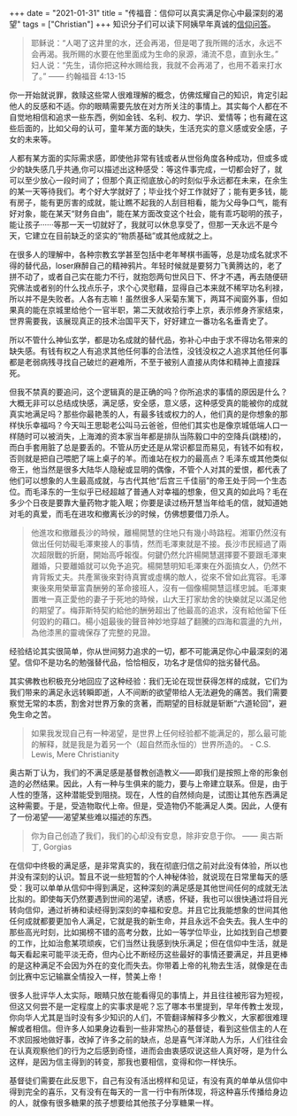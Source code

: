 +++ 
date = "2021-01-31"
title = "传福音：信仰可以真实满足你心中最深刻的渴望"
tags = ["Christian"]
+++
知识分子们可以读下阿姨早年真诚的[信仰问答](https://liuzhongjing.medium.com/%E9%97%9C%E6%96%BC%E4%BF%A1%E4%BB%B0%E7%9A%84%E8%8B%A5%E5%B9%B2%E7%AD%94%E5%95%8F-e64ab8c645d)。

> 耶稣说：“人喝了这井里的水，还会再渴，但是喝了我所赐的活水，永远不会再渴。我所赐的水要在他里面成为生命的泉源，涌流不息，直到永生。” 妇人说：“先生，请你把这种水赐给我，我就不会再渴了，也用不着来打水了。”  —— 约翰福音 4:13-15

你一开始就说罪，救赎这些常人很难理解的概念，仿佛炫耀自己的知识，肯定引起他人的反感和不适。你的眼睛需要先放在对方所关注的事情上。其实每个人都在不自觉地相信和追求一些东西，例如金钱、名利、权力、学识、爱情等；也有藏在这些后面的，比如父母的认可，童年某方面的缺失，生活充实的意义感或安全感，子女的未来等。

人都有某方面的实际需求感，即使他非常有钱或者从世俗角度各种成功，但或多或少的缺失感几乎共通,你可以描述出这种感受：等这件事完成，一切都会好了，就可以至少放心一段时间了；但那个真正彻底放心的时刻似乎永远都在未来，在余生的某一天等待我们。考个好大学就好了；毕业找个好工作就好了；能有更多钱，能有房子，能有更厉害的成就，能让瞧不起我的人刮目相看，能为父母争口气，能有好对象，能在某天“财务自由”，能在某方面改变这个社会，能有乖巧聪明的孩子，能让孩子······等那一天一切就好了，我就可以休息享受了，但那一天永远不是今天，它建立在目前缺乏的坚实的“物质基础”或其他成就之上。

在很多人的理解中，各种宗教玄学甚至包括中老年琴棋书画等，总是功成名就求不得的替代品，loser麻醉自己的精神鸦片。年轻时候就是要努力飞黄腾达的，老了拼不动了，或者自己实在能力不行，就抱怨两句世风日下、怀才不遇，再去随便研究佛法或者别的什么找点乐子，求个心灵慰藉，显得自己本来就不稀罕功名利禄，所以并不是失败者。人各有志嘛！虽然很多人采菊东篱下，两耳不闻窗外事，但如果真的能在京城里给他个一官半职，第二天就收拾行李上京，表示修身齐家结束，世界需要我，该展现真正的技术治国平天下，好好建立一番功名名垂青史了。

所以不管什么神仙玄学，都是功名成就的替代品，弥补心中由于求不得功名带来的缺失感。有钱有权之人有追求其他任何事的合法性，没钱没权之人追求其他任何事都是老弱病残寻找自己破烂的避难所，不至于被别人直接从肉体和精神上直接踩死。

但我不禁真的要追问，这个逻辑真的是正确的吗？你所追求的事情的原因是什么？大概无非可以总结成快感，满足感，安全感，意义感，这种感受真的能被你的成就真实地满足吗？那些你最艳羡的人，有最多钱或权力的人，他们真的是你想象的那样快乐幸福吗？今天叫王思聪老公叫马云爸爸，但他们其实也是像京城低端人口一样随时可以被消失，上海滩的资本家当年都是排队当陈毅口中的空降兵(跳楼)的，而白手套用脏了总是要丢的。不管从历史还是从常识都显而易见，有钱不如有权，否则就是把自己喂肥了端上桌子的羊。而谁站在权力的最高点？毛泽东或其他类似帝王，他当然是很多大陆华人隐秘或显明的偶像，不管个人对其的爱恨，都代表了他们可以想象的人生最高成就，与古代其他“后宫三千佳丽”的帝王处于同一个生态位。而毛泽东的一生似乎已经超越了普通人对幸福的想象，但又真的如此吗？毛在多少个日夜是要靠大量药物才能入眠；你要是读过杨开慧当年给毛的信，就知道她对毛的真爱，而毛在进攻和撤离长沙的时候，仿佛想要借刀杀人。

> 他進攻和撤離長沙的時候，離楊開慧的住地只有幾小時路程。湘軍仍然沒有做出任何妨礙毛澤東接人的事情，然而毛澤東就是不接。長沙市民經過了兩次超限戰的折磨，開始高呼報復。何鍵仍然允許楊開慧選擇要不要跟毛澤東離婚，只要離婚就可以免予追究。楊開慧明知毛澤東在外面搞女人，仍然不肯背叛丈夫。共產黨後來對待真實或虛構的敵人，從來不曾如此寬容。毛澤東後來用榮華富貴酬勞的革命接班人，沒有一個像楊開慧這樣忠誠。毛澤東置唯一真正愛他的妻子于死地的時候，山大王打家劫舍的快樂就足以滿足他的期望了。梅菲斯特契約給他的酬勞超出了他最高的追求，沒有給他留下任何毀約的藉口。楊小姐最後的聲音神妙地穿越了翻騰的四海和震盪的九州，為他漆黑的靈魂保存了完整的見證。

经验结论其实很简单，你从世间努力追求的一切，都不可能满足你心中最深刻的渴望。信仰不是功名的勉强替代品，恰恰相反，功名才是信仰的拙劣替代品。

其实佛教也积极充分地回应了这种经验：我们无论在现世获得怎样的成就，它们为我们带来的满足永远转瞬即逝，人不间断的欲望带给人无法避免的痛苦。我们需要察觉无常的本质，割舍对世界万象的贪著，而期望的目标就是斩断“六道轮回”，避免生命之苦。

> 如果我发现自己有一种渴望，是世界上任何经验都不能满足的，那么最可能的解释，就是我是为着另一个（超自然而永恒的）世界所造的。 - C.S. Lewis, Mere Christianity

奥古斯丁认为，我们的不满足感是基督教创造教义——即我们是按照上帝的形象创造的必然结果。因此，人有一种与生俱来的能力，要与上帝建立联系。但是，由于人性的堕落，这种潜能受到阻挠。现在，人性的自然倾向是，试图让其他东西满足这种需要。于是，受造物取代上帝。但是，受造物仍不能满足人类。因此，人便有了一份渴望——渴望某些难以描述的东西。

> 你为自己创造了我们，我们的心却没有安息，除非安息于你。 —— 奥古斯丁, Gorgias

在信仰中终极的满足感，是非常真实的，我在彻底归信之前对此没有体验，所以也并没有深刻的认识。暂且不说一些短暂的个人神秘体验，就说现在日常里每天的感受：我可以单单从信仰中得到满足，这种深刻的满足感是其他世间任何的成就无法比拟的。即使每天仍然要遇到世间的渴望，诱惑，怀疑，我也可以很快通过将目光转向信仰，通过祈祷和读经得到深刻的幸福和安息。并且它比我能想象的世间其他任何成就都要更加令人满足，它就是我的新生命，并且永远不会失去。我人生中的那些高光时刻，比如揭榜不错的高考分数，比如一等学位毕业，比如找到自己想要的工作，比如治愈某项顽疾，它们当然让我感到快乐满足；但在信仰中生活，就是每天看起来可能平淡无奇，但内心比不断经历这些最好的事情还要满足，并且更棒的是这种满足不会因为外在的变化而失去。你带着上帝的礼物去生活，就像是在击剑比赛中忘记输赢全情投入一样，赞美上帝！

很多人批评华人太实际，眼睛只放在能看得见的事情上，并且往往被形容为短视，但这又何尝不是一定程度上的实事求是呢？忘了哪本书里提到，早年传教士发现，你向华人尤其是当时没有多少知识的人们，不管翻译解释多少教义，大家都很难理解或者相信。但许多人如果身边看到一些非常热心的基督徒，看到这些信主的人在不求回报地做好事，改掉了许多之前的缺点，总是喜气洋洋助人为乐，人们往往会在认真观察他们的行为之后感到奇怪，进而会由衷感叹说这些人真好呀，是为什么这样，是因为信主得到的转变，那我也要相信，变得和你一样快乐。

基督徒们需要在此反思下，自己有没有活出榜样和见证，有没有真的单单从信仰中得到完全的喜乐，又有没有在每天的一言一行中有所体现，将这种喜乐传播给身边的人，就像有很多糖果的孩子想要给其他孩子分享糖果一样。





